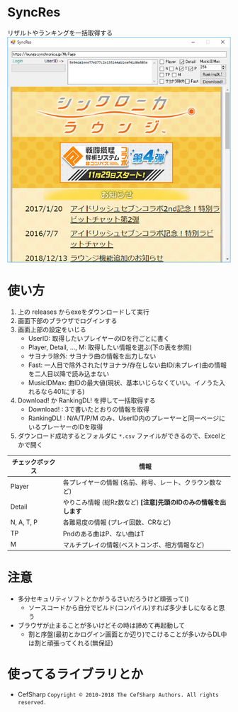 # SyncRes
リザルトやランキングを一括取得する
![Window](SyncRes.png "実行画面")

# 使い方
1. 上の releases からexeをダウンロードして実行
2. 画面下部のブラウザでログインする
3. 画面上部の設定をいじる
	* UserID: 取得したいプレイヤーのIDを行ごとに書く
	* Player, Detail, ..., M: 取得したい情報を選ぶ(下の表を参照)
	* サヨナラ除外: サヨナラ曲の情報を出力しない
	* Fast: 一人目で除外された(サヨナラ/存在しない曲ID/未プレイ)曲の情報を二人目以降で読み込まない
	* MusicIDMax: 曲IDの最大値(現状、基本いじらなくていい。イノうた入れるなら401にする)
4. Download! か RankingDL! を押して一括取得する
	* Download! : 3で書いたとおりの情報を取得
	* RankingDL! : N/A/T/P/M のみ、UserID内のプレーヤーと同一ページにいるプレーヤーのIDを取得
5. ダウンロード成功するとフォルダに `*.csv` ファイルができるので、Excelとかで開く

| チェックボックス | 情報 |
|---|---|
| Player | 各プレイヤーの情報 (名前、称号、レート、クラウン数など) |
| Detail | やりこみ情報 (総Rz数など) __[注意]先頭のIDのみの情報を出します__ |
| N, A, T, P | 各難易度の情報 (プレイ回数、CRなど) |
| TP | Pndのある曲はP、ない曲はT |
| M | マルチプレイの情報(ベストコンボ、相方情報など) |

# 注意
* 多分セキュリティソフトとかがうるさいだろうけど頑張って()
	* ソースコードから自分でビルド(コンパイル)すれば多少ましになると思う
* ブラウザが止まることが多いけどその時は諦めて再起動して
	* 割と序盤(最初とかログイン画面とか辺り)でこけることが多いからDL中は割と頑張ってくれる(無保証)

# 使ってるライブラリとか
* CefSharp `Copyright © 2010-2018 The CefSharp Authors. All rights reserved.`
